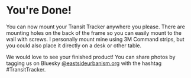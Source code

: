# You're Done!

You can now mount your Transit Tracker anywhere you please. There are mounting holes on the back of the frame so you can easily mount to the wall with screws. I personally mount mine using 3M Command strips, but you could also place it directly on a desk or other table.

We would love to see your finished product! You can share photos by tagging us on Bluesky [@eastsideurbanism.org](https://bsky.app/profile/eastsideurbanism.org) with the hashtag #TransitTracker.
